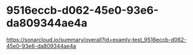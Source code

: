 # 9516eccb-d062-45e0-93e6-da809344ae4a
https://sonarcloud.io/summary/overall?id=examly-test_9516eccb-d062-45e0-93e6-da809344ae4a

